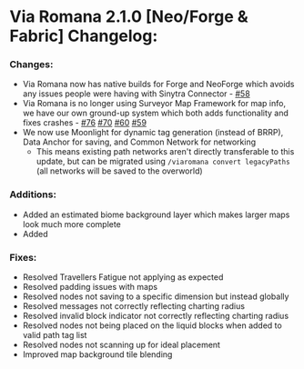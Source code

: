 # Via Romana 2.1.0 [Neo/Forge & Fabric] Changelog:

### Changes:
- Via Romana now has native builds for Forge and NeoForge which avoids any issues people were having with Sinytra Connector - [#58](https://github.com/RasaNovum/Via_Romana/issues/58)
- Via Romana is no longer using Surveyor Map Framework for map info, we have our own ground-up system which both adds functionality and fixes crashes - [#76](https://github.com/RasaNovum/Via_Romana/issues/76) [#70](https://github.com/RasaNovum/Via_Romana/issues/70) [#60](https://github.com/RasaNovum/Via_Romana/issues/60) [#59](https://github.com/RasaNovum/Via_Romana/issues/59)
- We now use Moonlight for dynamic tag generation (instead of BRRP), Data Anchor for saving, and Common Network for networking
  - This means existing path networks aren't directly transferable to this update, but can be migrated using `/viaromana convert legacyPaths` (all networks will be saved to the overworld)

### Additions:
- Added an estimated biome background layer which makes larger maps look much more complete
- Added 

### Fixes:
- Resolved Travellers Fatigue not applying as expected
- Resolved padding issues with maps
- Resolved nodes not saving to a specific dimension but instead globally
- Resolved messages not correctly reflecting charting radius
- Resolved invalid block indicator not correctly reflecting charting radius
- Resolved nodes not being placed on the liquid blocks when added to valid path tag list
- Resolved nodes not scanning up for ideal placement
- Improved map background tile blending